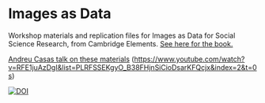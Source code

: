 # Images as Data

Workshop materials and replication files for Images as Data for Social Science Research, from Cambridge Elements. [See here for the book.](https://www.cambridge.org/core/elements/images-as-data-for-social-science-research/0376EE8A7A21F5B47FC4EC24DF07EFE9)

[Andreu Casas talk on these materials](https://www.youtube.com/watch?v=RFE1juAzDgI&list=PLRFSSEKgyO_B38FHjnSiCioDsarKFQcjx&index=2&t=0s)
(https://www.youtube.com/watch?v=RFE1juAzDgI&list=PLRFSSEKgyO_B38FHjnSiCioDsarKFQcjx&index=2&t=0s)

[![DOI](https://zenodo.org/badge/154874245.svg)](https://zenodo.org/badge/latestdoi/154874245)

